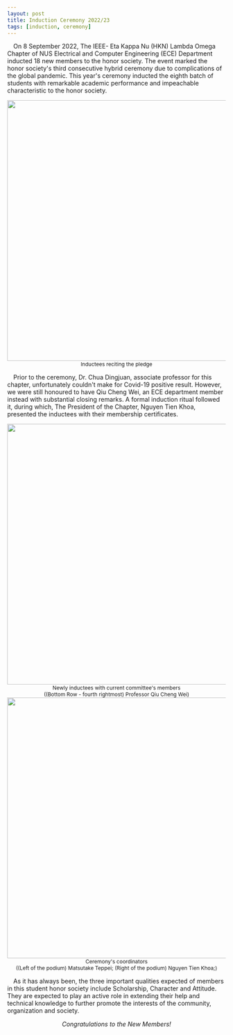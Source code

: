 ```yaml
---
layout: post
title: Induction Ceremony 2022/23
tags: [induction, ceremony]
---
```


&emsp;On 8 September 2022, The IEEE- Eta Kappa Nu (HKN) Lambda Omega Chapter of NUS Electrical and Computer Engineering (ECE) Department inducted 18 new members to the honor society. The event marked the honor society's third consecutive hybrid ceremony due to complications of the global pandemic. This year's ceremony inducted the eighth batch of students with remarkable academic performance and impeachable characteristic to the honor society.

<div style="text-align:center; font-size: 12px">
    <img src ="/news/img/2022/2022-09-08-ic-1-1.JPG" width="600"><br>
    Inductees reciting the pledge
</div>

&emsp;Prior to the ceremony, Dr. Chua Dingjuan, associate professor for this chapter, unfortunately couldn't make for Covid-19 positive result. However, we were still honoured to have Qiu Cheng Wei, an ECE department member instead with substantial closing remarks. A formal induction ritual followed it, during which, The President of the Chapter, Nguyen Tien Khoa, presented the inductees with their membership certificates.

<div style="text-align:center; font-size: 12px">
    <img src ="/news/img/2022/2022-09-08-ic-1-2.JPG" width="600"><br>
    Newly inductees with current committee's members<br>
    ((Bottom Row - fourth rightmost) Professor Qiu Cheng Wei) 
    <img src ="/news/img/2022/2022-09-08-ic-1-3.JPG" width="600"><br>
    Ceremony's coordinators<br>
    ((Left of the podium) Matsutake Teppei; (Right of the podium) Nguyen Tien Khoa;)
</div>

&emsp;As it has always been, the three important qualities expected of members in this student honor society include Scholarship, Character and Attitude. They are expected to play an active role in extending their help and technical knowledge to further promote the interests of the community, organization and society.

<p style="text-align: center; font-style: italic;">
    Congratulations to the New Members!
</p>
